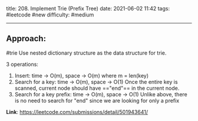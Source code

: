 title: 208. Implement Trie (Prefix Tree)
date: 2021-06-02 11:42
tags: #leetcode #new
difficulty: #medium 

---
## Approach:
#trie 
Use nested dictionary structure as the data structure for trie.

3 operations:
1. Insert: time -> O(m), space -> O(m) where m = len(key)
2. Search for a key: time -> O(m), space -> O(1)
Once the entire key is scanned, current node should have =="end"== in the current node.
3. Search for a key prefix: time -> O(m), space -> O(1)
Unlike above, there is no need to search for "end" since we are looking for only a prefix

**Link**: https://leetcode.com/submissions/detail/501943641/